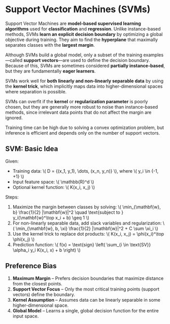 
# Support Vector Machines (SVMs)

Support Vector Machines are **model-based supervised learning algorithms** used for **classification** and **regression**. Unlike instance-based methods, SVMs **learn an explicit decision boundary** by optimizing a global objective during training. They aim to find the **hyperplane** that maximally separates classes with the **largest margin**.

Although SVMs build a global model, only a subset of the training examples—called **support vectors**—are used to define the decision boundary. Because of this, SVMs are sometimes considered **partially instance-based**, but they are fundamentally **eager learners**.

SVMs work well for **both linearly and non-linearly separable data** by using the **kernel trick**, which implicitly maps data into higher-dimensional spaces where separation is possible.

SVMs can overfit if the **kernel** or **regularization parameter** is poorly chosen, but they are generally more robust to noise than instance-based methods, since irrelevant data points that do not affect the margin are ignored.

Training time can be high due to solving a convex optimization problem, but inference is efficient and depends only on the number of support vectors.

## SVM: Basic Idea

Given:
- Training data: \\( D = \{(x_1, y_1), \dots, (x_n, y_n)\} \\), where \\( y_i \in \{-1, +1\} \\)
- Input feature space: \\( \mathbb{R}^d \\)
- Optional kernel function: \\( K(x_i, x_j) \\)

Steps:
1. Maximize the margin between classes by solving:
   \\( \min_{\mathbf{w}, b} \frac{1}{2} \|\mathbf{w}\|^2 \quad \text{subject to } y_i(\mathbf{w}^\top x_i + b) \geq 1 \\)
2. For non-linearly separable data, add slack variables and regularization:
   \\( \min_{\mathbf{w}, b, \xi} \frac{1}{2} \|\mathbf{w}\|^2 + C \sum \xi_i \\)
3. Use the kernel trick to replace dot products:
   \\( K(x_i, x_j) = \phi(x_i)^\top \phi(x_j) \\)
4. Prediction function:
   \\( f(x) = \text{sign} \left( \sum_{i \in \text{SV}} \alpha_i y_i K(x_i, x) + b \right) \\)

## Preference Bias

1. **Maximum Margin** – Prefers decision boundaries that maximize distance from the closest points.
2. **Support Vector Focus** – Only the most critical training points (support vectors) define the boundary.
3. **Kernel Assumption** – Assumes data can be linearly separable in some higher-dimensional space.
4. **Global Model** – Learns a single, global decision function for the entire input space.
